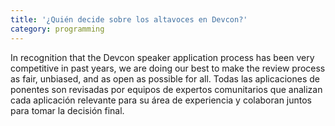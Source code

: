 ```yaml
---
title: '¿Quién decide sobre los altavoces en Devcon?'
category: programming
---
```


In recognition that the Devcon speaker application process has been very competitive in past years, we are doing our best to make the review process as fair, unbiased, and as open as possible for all. Todas las aplicaciones de ponentes son revisadas por equipos de expertos comunitarios que analizan cada aplicación relevante para su área de experiencia y colaboran juntos para tomar la decisión final.
